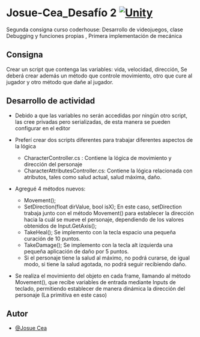 # Josue-Cea_Desafío 2 [![Unity](https://img.shields.io/badge/Unity-100000?style=for-the-badge&logo=unity&logoColor=white)](https://unity.com/es)

Segunda consigna curso coderhouse: Desarrollo de videojuegos, clase Debugging y funciones propias , Primera implementación de mecánica

## Consigna

Crear un script que contenga las variables: vida, velocidad, dirección, Se deberá crear además un método que controle movimiento, otro que cure al jugador y otro método que dañe al jugador.

## Desarrollo de actividad

- Debido a que las variables no serán accedidas por ningún otro script, las cree privadas pero serializadas, de esta manera se pueden configurar en el editor
- Preferí crear dos scripts diferentes para trabajar diferentes aspectos de la lógica
    - CharacterController.cs : Contiene la lógica de movimiento y dirección del personaje
    - CharacterAttributesController.cs: Contiene la lógica relacionada con atributos, tales como salud actual, salud máxima, daño.
- Agregué 4 métodos nuevos:
    - Movement();
    - SetDirection(float dirValue, bool isX); En este caso, setDirection trabaja junto con el método Movement() para establecer la dirección hacia la cuál se mueve el personaje, dependiendo de los valores obtenidos de Input.GetAxis();
    - TakeHeal(); Se implemento con la tecla espacio una pequeña curación de 10 puntos.
    - TakeDamage(); Se implemento con la tecla alt izquierda una pequeña aplicación de daño por 5 puntos.
    - Si el personaje tiene la salud al máximo, no podrá curarse, de igual modo, si tiene la salud agotada, no podrá seguir recibiendo daño.

- Se realiza el movimiento del objeto en cada frame, llamando al método Movement(), que recibe variables de entrada mediante Inputs de teclado, permitiendo establecer de manera dinámica la dirección del personaje (La primitiva en este caso)
## Autor

- [@Josue Cea](https://www.github.com/Nifrith)

